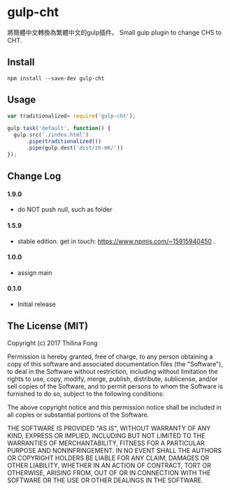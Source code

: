 # gulp-cht

將簡體中文轉換為繁體中文的gulp插件。
Small gulp plugin to change CHS to CHT.

## Install

```shell
npm install --save-dev gulp-cht
```

## Usage

```javascript
var traditionalized= require('gulp-cht');

gulp.task('default', function() {
  gulp.src('./index.html')
      .pipe(traditionalized())
      .pipe(gulp.dest('dist/zh-HK/'))
});
```


## Change Log

#### 1.9.0
  - do NOT push null, such as folder

#### 1.5.9
  - stable edition. get in touch: https://www.npmjs.com/~15915940450 .

#### 1.0.0
  - assign main

#### 0.1.0
  - Initial release


## The License (MIT)
Copyright (c) 2017 Thilina Fong

Permission is hereby granted, free of charge, to any person obtaining a copy of this software and associated documentation files (the "Software"), to deal in the Software without restriction, including without limitation the rights to use, copy, modify, merge, publish, distribute, sublicense, and/or sell copies of the Software, and to permit persons to whom the Software is furnished to do so, subject to the following conditions:

The above copyright notice and this permission notice shall be included in all copies or substantial portions of the Software.

THE SOFTWARE IS PROVIDED "AS IS", WITHOUT WARRANTY OF ANY KIND, EXPRESS OR IMPLIED, INCLUDING BUT NOT LIMITED TO THE WARRANTIES OF MERCHANTABILITY, FITNESS FOR A PARTICULAR PURPOSE AND NONINFRINGEMENT. IN NO EVENT SHALL THE AUTHORS OR COPYRIGHT HOLDERS BE LIABLE FOR ANY CLAIM, DAMAGES OR OTHER LIABILITY, WHETHER IN AN ACTION OF CONTRACT, TORT OR OTHERWISE, ARISING FROM, OUT OF OR IN CONNECTION WITH THE SOFTWARE OR THE USE OR OTHER DEALINGS IN THE SOFTWARE.
